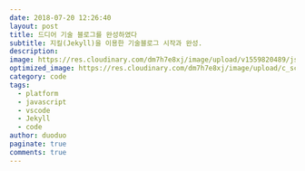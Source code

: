 ```yaml
---
date: 2018-07-20 12:26:40
layout: post
title: 드디어 기술 블로그를 완성하였다
subtitle: 지킬(Jekyll)을 이용한 기술블로그 시작과 완성.
description: 
image: https://res.cloudinary.com/dm7h7e8xj/image/upload/v1559820489/js-code_n83m7a.jpg
optimized_image: https://res.cloudinary.com/dm7h7e8xj/image/upload/c_scale,w_380/v1559820489/js-code_n83m7a.jpg
category: code
tags:
  - platform
  - javascript
  - vscode
  - Jekyll
  - code
author: duoduo
paginate: true
comments: true
---
```




